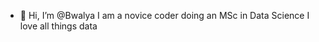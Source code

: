 - 👋 Hi, I’m @Bwalya
I am a novice coder doing an MSc in Data Science
I love all things data


<!---
BwalyaK/BwalyaK is a ✨ special ✨ repository because its `README.md` (this file) appears on your GitHub profile.
You can click the Preview link to take a look at your changes.
--->
